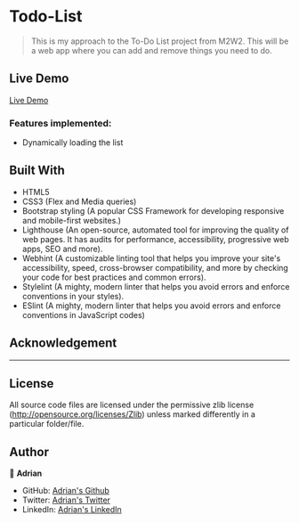 # Todo-List


> This is my approach to the To-Do List project from M2W2. This will be a web app where you can add and remove things you need to do.

## Live Demo

[Live Demo](https://adriancsm.github.io/Todo-List/)

### Features implemented:
* Dynamically loading the list

## Built With
- HTML5
- CSS3 (Flex and Media queries)
- Bootstrap styling (A popular CSS Framework for developing responsive and mobile-first websites.)
- Lighthouse (An open-source, automated tool for improving the quality of web pages. It has audits for performance, accessibility, progressive web apps, SEO and more).
- Webhint (A customizable linting tool that helps you improve your site's accessibility, speed, cross-browser compatibility, and more by checking your code for best practices and common errors).
- Stylelint (A mighty, modern linter that helps you avoid errors and enforce conventions in your styles).
- ESlint (A mighty, modern linter that helps you avoid errors and enforce conventions in JavaScript codes)

## Acknowledgement

---

## License
All source code files are licensed under the permissive zlib license
(http://opensource.org/licenses/Zlib) unless marked differently in a particular folder/file.

## Author

👤 **Adrian**

- GitHub: [Adrian's Github](https://github.com/AdrianCSM)
- Twitter: [Adrian's Twitter](https://twitter.com/CosminAdriannn)
- LinkedIn: [Adrian's LinkedIn](https://www.linkedin.com/in/gheorghita-cosmin-adrian-b7781122a/)
